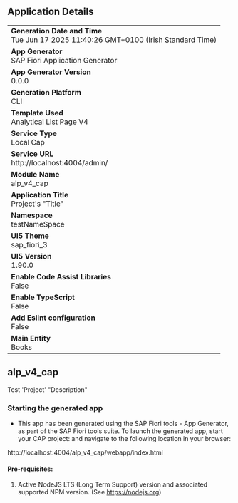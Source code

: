 ## Application Details
|               |
| ------------- |
|**Generation Date and Time**<br>Tue Jun 17 2025 11:40:26 GMT+0100 (Irish Standard Time)|
|**App Generator**<br>SAP Fiori Application Generator|
|**App Generator Version**<br>0.0.0|
|**Generation Platform**<br>CLI|
|**Template Used**<br>Analytical List Page V4|
|**Service Type**<br>Local Cap|
|**Service URL**<br>http://localhost:4004/admin/|
|**Module Name**<br>alp_v4_cap|
|**Application Title**<br>Project&#39;s &#34;Title&#34;|
|**Namespace**<br>testNameSpace|
|**UI5 Theme**<br>sap_fiori_3|
|**UI5 Version**<br>1.90.0|
|**Enable Code Assist Libraries**<br>False|
|**Enable TypeScript**<br>False|
|**Add Eslint configuration**<br>False|
|**Main Entity**<br>Books|

## alp_v4_cap

Test &#39;Project&#39; &#34;Description&#34;

### Starting the generated app

-   This app has been generated using the SAP Fiori tools - App Generator, as part of the SAP Fiori tools suite.  To launch the generated app, start your CAP project:  and navigate to the following location in your browser:

http://localhost:4004/alp_v4_cap/webapp/index.html

#### Pre-requisites:

1. Active NodeJS LTS (Long Term Support) version and associated supported NPM version.  (See https://nodejs.org)


